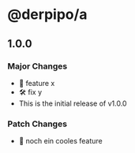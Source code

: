 # @derpipo/a

## 1.0.0

### Major Changes

- 🌱 feature x
- 🛠️ fix y
- This is the initial release of v1.0.0

### Patch Changes

- 🌱 noch ein cooles feature
